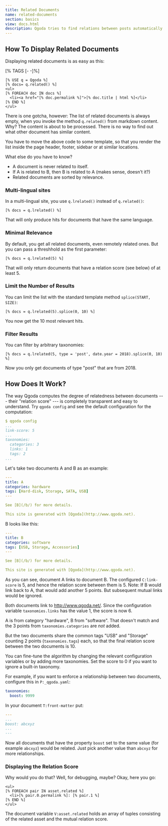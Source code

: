 ```yaml
---
title: Related Documents
name: related-documents
section: basics
view: docs.html
description: Qgoda tries to find relations between posts automatically based on shared tags and other criteria.
---
```

## How To Display Related Documents

Displaying related documents is as easy as this:

<!--qgoda-no-xgettext-->
[% TAGS [- -]%]
```tt2;line-numbers
[% USE q = Qgoda %]
[% docs= q.related() %]
<ul>
[% FOREACH doc IN docs %]
  <li><a href="[% doc.permalink %]">[% doc.title | html %]</li>
[% END %]
</ul>
```
<!--/qgoda-no-xgettext-->

There is one gotcha, however: The list of related documents is always empty, when you invoke the method `q.related()` from markdown content.  Why? The content is about to be processed.  There is no way to find out what other document has similar content.

You have to move the above code to some template, so that you render the list inside the page header, footer, sidebar or at similar locations.

What else do you have to know?

* A document is never related to itself.
* If A is related to B, then B is related to A (makes sense, doesn't it?)
* Related documents are sorted by relevance.

### Multi-lingual sites

In a multi-lingual site, you use `q.lrelated()` instead of `q.related()`:

```tt2
[% docs = q.lrelated() %]
```

That will only produce hits for documents that have the same language.

### Minimal Relevance

By default, you get all related documents, even remotely related ones.  But you can pass a threshhold as the first parameter:

```tt2
[% docs = q.lrelated(5) %]
```

That will only return documents that have a relation score (see below) of at least 5.

### Limit the Number of Results

You can limit the list with the standard template method `splice(START, SIZE)`:

```tt2
[% docs = q.lrelated(5).splice(0, 10) %]
```

You now get the 10 most relevant hits.

### Filter Results

You can filter by arbitrary taxonomies:

```tt2
[% docs = q.lrelated(5, type = 'post', date.year = 2018).splice(0, 10) %]
```

Now you only get documents of type "post" that are from 2018.

## How Does It Work?

The way Qgoda computes the degree of relatedness between documents --- their "relation score" --- is completely transparent and easy to understand.  Try `qgoda config` and see the default configuration for the computation:

```yaml
$ qgoda config
...
link-score: 5
...
taxonomies:
  categories: 3
  links: 1
  tags: 2
...
```

Let's take two documents A and B as an example:

```yaml
---
title: A
categories: hardware
tags: [Hard-disk, Storage, SATA, USB]
---

See [B](/b/) for more details.

This site is generated with [Qgoda](http://www.qgoda.net).
```

B looks like this:

```yaml
---
title: B
categories: software
tags: [USB, Storage, Accessories]
---

See [B](/b/) for more details.

This site is generated with [Qgoda](http://www.qgoda.net).
```

As you can see, document A links to document B.  The configured `C:link-score` is 5, and hence the relation score between them is 5.  Note: If B would link back to A, that would add another 5 points.  But subsequent mutual links would be ignored.

Both documents link to http://www.qgoda.net/.  Since the configuration variable `taxonomies.links` has the value 1, the score is now 6.

A is from category "hardware", B from "software".  That doesn't match and the 3 points from `taxonomies.categories` are *not* added.

But the two documents share the common tags "USB" and "Storage" counting 2 points (`taxonomies.tags`) each, so that the final relation score between the two documents is 10.

You can fine-tune the algorithm by changing the relevant configuration variables or by adding more taxonomies.  Set the score to 0 if you want to ignore a built-in taxonomy.

For example, if you want to enforce a relationship between two documents, configure this in `P:_qgoda.yaml`:

```yaml
taxonomies:
  boost: 9999
```

In your document `T:front-matter` put:

```yaml
---
...
boost: abcxyz
...
---
```

Now all documents that have the property `boost` set to the same value (for example `abcxyz`) would be related.  Just pick another value than `abcxyz` for more relationships.

### Displaying the Relation Score

Why would you do that? Well, for debugging, maybe?  Okay, here you go:

```tt2
<ul>
[% FOREACH pair IN asset.related %]
  <li>[% pair.0.permalink %]: [% pair.1 %]
[% END %]
</ul>
```

The document variable `V:asset.related` holds an array of tuples consisting of the related asset and the mutual relation score. 
